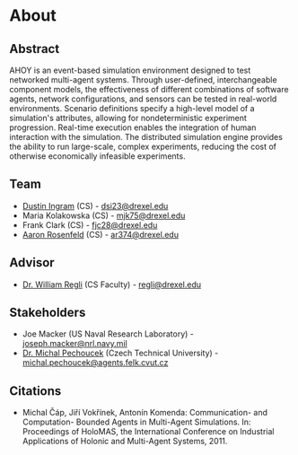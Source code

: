 # About
## Abstract
AHOY is an event-based simulation environment designed to test networked multi-agent systems. Through user-defined, interchangeable component models, the effectiveness of different combinations of software agents, network configurations, and sensors can be tested in real-world environments. Scenario definitions specify a high-level model of a simulation's attributes, allowing for nondeterministic experiment progression. Real-time execution enables the integration of human interaction with the simulation. The distributed simulation engine provides the ability to run large-scale, complex experiments, reducing the cost of otherwise economically infeasible experiments.

## Team
  * [Dustin Ingram](https://github.com/dustingram) (CS) - <dsi23@drexel.edu>
  * Maria Kolakowska (CS) - <mjk75@drexel.edu>
  * Frank Clark (CS) - <fjc28@drexel.edu>
  * [Aaron Rosenfeld](https://github.com/arosenfeld) (CS) - <ar374@drexel.edu>

## Advisor
  * [Dr. William Regli](http://www.cs.drexel.edu/~regli/) (CS Faculty) - <regli@drexel.edu>

## Stakeholders
  * Joe Macker (US Naval Research Laboratory) - <joseph.macker@nrl.navy.mil>
  * [Dr. Michal Pechoucek](http://agents.felk.cvut.cz/pechoucek/) (Czech Technical University) - <michal.pechoucek@agents.felk.cvut.cz>

## Citations
  * Michal Čáp, Jiří Vokřínek, Antonín Komenda: Communication- and Computation- Bounded Agents in Multi-Agent Simulations. In: Proceedings of HoloMAS, the International Conference on Industrial Applications of Holonic and Multi-Agent Systems, 2011.
